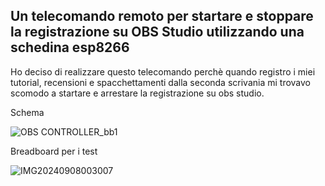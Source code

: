 ## Un telecomando remoto per startare e stoppare la registrazione su OBS Studio utilizzando una schedina esp8266

Ho deciso di realizzare questo telecomando perchè quando registro i miei tutorial, recensioni e spacchettamenti dalla seconda scrivania mi trovavo scomodo a startare e arrestare la registrazione su obs studio.

Schema

![OBS CONTROLLER_bb1](https://github.com/user-attachments/assets/a1e49e6f-e757-4c9e-8451-cc9513d1104c)

Breadboard per i test

![IMG20240908003007](https://github.com/user-attachments/assets/a0a0c807-2f8d-4397-b7f8-0837b5216521)


